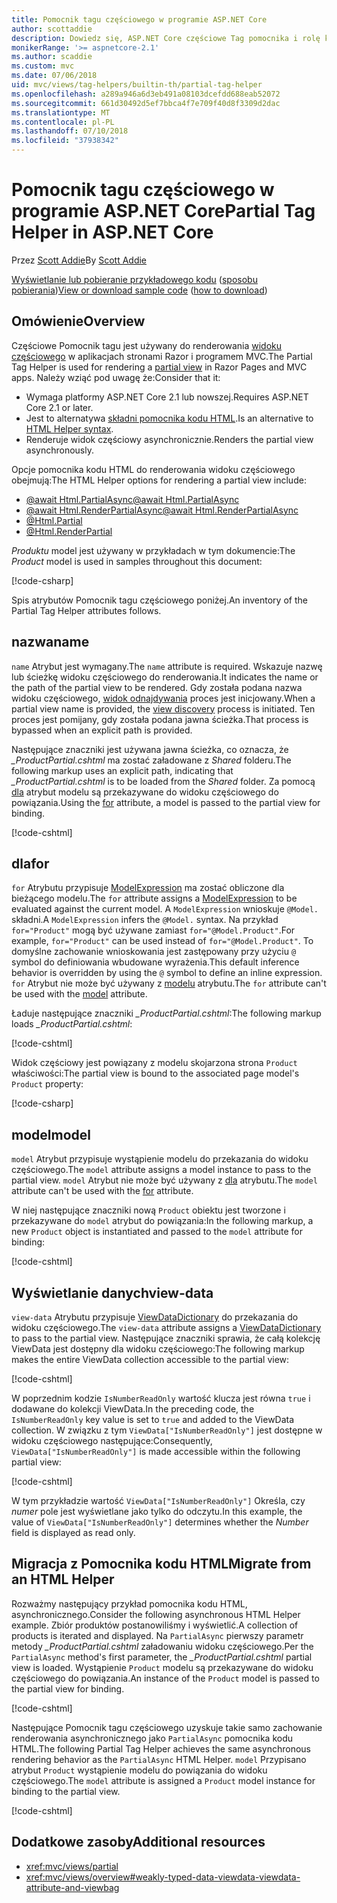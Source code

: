 ```yaml
---
title: Pomocnik tagu częściowego w programie ASP.NET Core
author: scottaddie
description: Dowiedz się, ASP.NET Core częściowe Tag pomocnika i rolę każdego z jego atrybuty odtwarzania w renderowania widoku częściowego.
monikerRange: '>= aspnetcore-2.1'
ms.author: scaddie
ms.custom: mvc
ms.date: 07/06/2018
uid: mvc/views/tag-helpers/builtin-th/partial-tag-helper
ms.openlocfilehash: a289a946a6d3eb491a08103dcefdd688eab52072
ms.sourcegitcommit: 661d30492d5ef7bbca4f7e709f40d8f3309d2dac
ms.translationtype: MT
ms.contentlocale: pl-PL
ms.lasthandoff: 07/10/2018
ms.locfileid: "37938342"
---
```

# <a name="partial-tag-helper-in-aspnet-core"></a><span data-ttu-id="25700-103">Pomocnik tagu częściowego w programie ASP.NET Core</span><span class="sxs-lookup"><span data-stu-id="25700-103">Partial Tag Helper in ASP.NET Core</span></span>

<span data-ttu-id="25700-104">Przez [Scott Addie](https://github.com/scottaddie)</span><span class="sxs-lookup"><span data-stu-id="25700-104">By [Scott Addie](https://github.com/scottaddie)</span></span>

<span data-ttu-id="25700-105">[Wyświetlanie lub pobieranie przykładowego kodu](https://github.com/aspnet/Docs/tree/master/aspnetcore/mvc/views/tag-helpers/built-in/samples) ([sposobu pobierania](xref:tutorials/index#how-to-download-a-sample))</span><span class="sxs-lookup"><span data-stu-id="25700-105">[View or download sample code](https://github.com/aspnet/Docs/tree/master/aspnetcore/mvc/views/tag-helpers/built-in/samples) ([how to download](xref:tutorials/index#how-to-download-a-sample))</span></span>

## <a name="overview"></a><span data-ttu-id="25700-106">Omówienie</span><span class="sxs-lookup"><span data-stu-id="25700-106">Overview</span></span>

<span data-ttu-id="25700-107">Częściowe Pomocnik tagu jest używany do renderowania [widoku częściowego](xref:mvc/views/partial) w aplikacjach stronami Razor i programem MVC.</span><span class="sxs-lookup"><span data-stu-id="25700-107">The Partial Tag Helper is used for rendering a [partial view](xref:mvc/views/partial) in Razor Pages and MVC apps.</span></span> <span data-ttu-id="25700-108">Należy wziąć pod uwagę że:</span><span class="sxs-lookup"><span data-stu-id="25700-108">Consider that it:</span></span>

* <span data-ttu-id="25700-109">Wymaga platformy ASP.NET Core 2.1 lub nowszej.</span><span class="sxs-lookup"><span data-stu-id="25700-109">Requires ASP.NET Core 2.1 or later.</span></span>
* <span data-ttu-id="25700-110">Jest to alternatywa [składni pomocnika kodu HTML](xref:mvc/views/partial#reference-a-partial-view).</span><span class="sxs-lookup"><span data-stu-id="25700-110">Is an alternative to [HTML Helper syntax](xref:mvc/views/partial#reference-a-partial-view).</span></span>
* <span data-ttu-id="25700-111">Renderuje widok częściowy asynchronicznie.</span><span class="sxs-lookup"><span data-stu-id="25700-111">Renders the partial view asynchronously.</span></span>

<span data-ttu-id="25700-112">Opcje pomocnika kodu HTML do renderowania widoku częściowego obejmują:</span><span class="sxs-lookup"><span data-stu-id="25700-112">The HTML Helper options for rendering a partial view include:</span></span>

* [<span data-ttu-id="25700-113">@await Html.PartialAsync</span><span class="sxs-lookup"><span data-stu-id="25700-113">@await Html.PartialAsync</span></span>](/dotnet/api/microsoft.aspnetcore.mvc.rendering.htmlhelperpartialextensions.partialasync)
* [<span data-ttu-id="25700-114">@await Html.RenderPartialAsync</span><span class="sxs-lookup"><span data-stu-id="25700-114">@await Html.RenderPartialAsync</span></span>](/dotnet/api/microsoft.aspnetcore.mvc.rendering.htmlhelperpartialextensions.renderpartialasync)
* [@Html.Partial](/dotnet/api/microsoft.aspnetcore.mvc.rendering.htmlhelperpartialextensions.partial)
* [@Html.RenderPartial](/dotnet/api/microsoft.aspnetcore.mvc.rendering.htmlhelperpartialextensions.renderpartial)

<span data-ttu-id="25700-115">*Produktu* model jest używany w przykładach w tym dokumencie:</span><span class="sxs-lookup"><span data-stu-id="25700-115">The *Product* model is used in samples throughout this document:</span></span>

[!code-csharp[](samples/TagHelpersBuiltIn/Models/Product.cs)]

<span data-ttu-id="25700-116">Spis atrybutów Pomocnik tagu częściowego poniżej.</span><span class="sxs-lookup"><span data-stu-id="25700-116">An inventory of the Partial Tag Helper attributes follows.</span></span>

## <a name="name"></a><span data-ttu-id="25700-117">nazwa</span><span class="sxs-lookup"><span data-stu-id="25700-117">name</span></span>

<span data-ttu-id="25700-118">`name` Atrybut jest wymagany.</span><span class="sxs-lookup"><span data-stu-id="25700-118">The `name` attribute is required.</span></span> <span data-ttu-id="25700-119">Wskazuje nazwę lub ścieżkę widoku częściowego do renderowania.</span><span class="sxs-lookup"><span data-stu-id="25700-119">It indicates the name or the path of the partial view to be rendered.</span></span> <span data-ttu-id="25700-120">Gdy została podana nazwa widoku częściowego, [widok odnajdywania](xref:mvc/views/overview#view-discovery) proces jest inicjowany.</span><span class="sxs-lookup"><span data-stu-id="25700-120">When a partial view name is provided, the [view discovery](xref:mvc/views/overview#view-discovery) process is initiated.</span></span> <span data-ttu-id="25700-121">Ten proces jest pomijany, gdy została podana jawna ścieżka.</span><span class="sxs-lookup"><span data-stu-id="25700-121">That process is bypassed when an explicit path is provided.</span></span>

<span data-ttu-id="25700-122">Następujące znaczniki jest używana jawna ścieżka, co oznacza, że *_ProductPartial.cshtml* ma zostać załadowane z *Shared* folderu.</span><span class="sxs-lookup"><span data-stu-id="25700-122">The following markup uses an explicit path, indicating that *_ProductPartial.cshtml* is to be loaded from the *Shared* folder.</span></span> <span data-ttu-id="25700-123">Za pomocą [dla](#for) atrybut modelu są przekazywane do widoku częściowego do powiązania.</span><span class="sxs-lookup"><span data-stu-id="25700-123">Using the [for](#for) attribute, a model is passed to the partial view for binding.</span></span>

[!code-cshtml[](samples/TagHelpersBuiltIn/Pages/Product.cshtml?name=snippet_Name)]

## <a name="for"></a><span data-ttu-id="25700-124">dla</span><span class="sxs-lookup"><span data-stu-id="25700-124">for</span></span>

<span data-ttu-id="25700-125">`for` Atrybutu przypisuje [ModelExpression](/dotnet/api/microsoft.aspnetcore.mvc.viewfeatures.modelexpression) ma zostać obliczone dla bieżącego modelu.</span><span class="sxs-lookup"><span data-stu-id="25700-125">The `for` attribute assigns a [ModelExpression](/dotnet/api/microsoft.aspnetcore.mvc.viewfeatures.modelexpression) to be evaluated against the current model.</span></span> <span data-ttu-id="25700-126">A `ModelExpression` wnioskuje `@Model.` składni.</span><span class="sxs-lookup"><span data-stu-id="25700-126">A `ModelExpression` infers the `@Model.` syntax.</span></span> <span data-ttu-id="25700-127">Na przykład `for="Product"` mogą być używane zamiast `for="@Model.Product"`.</span><span class="sxs-lookup"><span data-stu-id="25700-127">For example, `for="Product"` can be used instead of `for="@Model.Product"`.</span></span> <span data-ttu-id="25700-128">To domyślne zachowanie wnioskowania jest zastępowany przy użyciu `@` symbol do definiowania wbudowane wyrażenia.</span><span class="sxs-lookup"><span data-stu-id="25700-128">This default inference behavior is overridden by using the `@` symbol to define an inline expression.</span></span> <span data-ttu-id="25700-129">`for` Atrybut nie może być używany z [modelu](#model) atrybutu.</span><span class="sxs-lookup"><span data-stu-id="25700-129">The `for` attribute can't be used with the [model](#model) attribute.</span></span>

<span data-ttu-id="25700-130">Ładuje następujące znaczniki *_ProductPartial.cshtml*:</span><span class="sxs-lookup"><span data-stu-id="25700-130">The following markup loads *_ProductPartial.cshtml*:</span></span>

[!code-cshtml[](samples/TagHelpersBuiltIn/Pages/Product.cshtml?name=snippet_For)]

<span data-ttu-id="25700-131">Widok częściowy jest powiązany z modelu skojarzona strona `Product` właściwości:</span><span class="sxs-lookup"><span data-stu-id="25700-131">The partial view is bound to the associated page model's `Product` property:</span></span>

[!code-csharp[](samples/TagHelpersBuiltIn/Pages/Product.cshtml.cs?highlight=8)]

## <a name="model"></a><span data-ttu-id="25700-132">model</span><span class="sxs-lookup"><span data-stu-id="25700-132">model</span></span>

<span data-ttu-id="25700-133">`model` Atrybut przypisuje wystąpienie modelu do przekazania do widoku częściowego.</span><span class="sxs-lookup"><span data-stu-id="25700-133">The `model` attribute assigns a model instance to pass to the partial view.</span></span> <span data-ttu-id="25700-134">`model` Atrybut nie może być używany z [dla](#for) atrybutu.</span><span class="sxs-lookup"><span data-stu-id="25700-134">The `model` attribute can't be used with the [for](#for) attribute.</span></span>

<span data-ttu-id="25700-135">W niej następujące znaczniki nową `Product` obiektu jest tworzone i przekazywane do `model` atrybut do powiązania:</span><span class="sxs-lookup"><span data-stu-id="25700-135">In the following markup, a new `Product` object is instantiated and passed to the `model` attribute for binding:</span></span>

[!code-cshtml[](samples/TagHelpersBuiltIn/Pages/Product.cshtml?name=snippet_Model)]

## <a name="view-data"></a><span data-ttu-id="25700-136">Wyświetlanie danych</span><span class="sxs-lookup"><span data-stu-id="25700-136">view-data</span></span>

<span data-ttu-id="25700-137">`view-data` Atrybutu przypisuje [ViewDataDictionary](/dotnet/api/microsoft.aspnetcore.mvc.viewfeatures.viewdatadictionary) do przekazania do widoku częściowego.</span><span class="sxs-lookup"><span data-stu-id="25700-137">The `view-data` attribute assigns a [ViewDataDictionary](/dotnet/api/microsoft.aspnetcore.mvc.viewfeatures.viewdatadictionary) to pass to the partial view.</span></span> <span data-ttu-id="25700-138">Następujące znaczniki sprawia, że całą kolekcję ViewData jest dostępny dla widoku częściowego:</span><span class="sxs-lookup"><span data-stu-id="25700-138">The following markup makes the entire ViewData collection accessible to the partial view:</span></span>

[!code-cshtml[](samples/TagHelpersBuiltIn/Pages/Product.cshtml?name=snippet_ViewData&highlight=5-)]

<span data-ttu-id="25700-139">W poprzednim kodzie `IsNumberReadOnly` wartość klucza jest równa `true` i dodawane do kolekcji ViewData.</span><span class="sxs-lookup"><span data-stu-id="25700-139">In the preceding code, the `IsNumberReadOnly` key value is set to `true` and added to the ViewData collection.</span></span> <span data-ttu-id="25700-140">W związku z tym `ViewData["IsNumberReadOnly"]` jest dostępne w widoku częściowego następujące:</span><span class="sxs-lookup"><span data-stu-id="25700-140">Consequently, `ViewData["IsNumberReadOnly"]` is made accessible within the following partial view:</span></span>

[!code-cshtml[](samples/TagHelpersBuiltIn/Pages/Shared/_ProductViewDataPartial.cshtml?highlight=5)]

<span data-ttu-id="25700-141">W tym przykładzie wartość `ViewData["IsNumberReadOnly"]` Określa, czy *numer* pole jest wyświetlane jako tylko do odczytu.</span><span class="sxs-lookup"><span data-stu-id="25700-141">In this example, the value of `ViewData["IsNumberReadOnly"]` determines whether the *Number* field is displayed as read only.</span></span>

## <a name="migrate-from-an-html-helper"></a><span data-ttu-id="25700-142">Migracja z Pomocnika kodu HTML</span><span class="sxs-lookup"><span data-stu-id="25700-142">Migrate from an HTML Helper</span></span>

<span data-ttu-id="25700-143">Rozważmy następujący przykład pomocnika kodu HTML, asynchronicznego.</span><span class="sxs-lookup"><span data-stu-id="25700-143">Consider the following asynchronous HTML Helper example.</span></span> <span data-ttu-id="25700-144">Zbiór produktów postanowiliśmy i wyświetlić.</span><span class="sxs-lookup"><span data-stu-id="25700-144">A collection of products is iterated and displayed.</span></span> <span data-ttu-id="25700-145">Na `PartialAsync` pierwszy parametr metody *_ProductPartial.cshtml* załadowaniu widoku częściowego.</span><span class="sxs-lookup"><span data-stu-id="25700-145">Per the `PartialAsync` method's first parameter, the *_ProductPartial.cshtml* partial view is loaded.</span></span> <span data-ttu-id="25700-146">Wystąpienie `Product` modelu są przekazywane do widoku częściowego do powiązania.</span><span class="sxs-lookup"><span data-stu-id="25700-146">An instance of the `Product` model is passed to the partial view for binding.</span></span>

[!code-cshtml[](samples/TagHelpersBuiltIn/Pages/Products.cshtml?name=snippet_HtmlHelper&highlight=3)]

<span data-ttu-id="25700-147">Następujące Pomocnik tagu częściowego uzyskuje takie samo zachowanie renderowania asynchronicznego jako `PartialAsync` pomocnika kodu HTML.</span><span class="sxs-lookup"><span data-stu-id="25700-147">The following Partial Tag Helper achieves the same asynchronous rendering behavior as the `PartialAsync` HTML Helper.</span></span> <span data-ttu-id="25700-148">`model` Przypisano atrybut `Product` wystąpienie modelu do powiązania do widoku częściowego.</span><span class="sxs-lookup"><span data-stu-id="25700-148">The `model` attribute is assigned a `Product` model instance for binding to the partial view.</span></span>

[!code-cshtml[](samples/TagHelpersBuiltIn/Pages/Products.cshtml?name=snippet_TagHelper&highlight=3)]

## <a name="additional-resources"></a><span data-ttu-id="25700-149">Dodatkowe zasoby</span><span class="sxs-lookup"><span data-stu-id="25700-149">Additional resources</span></span>

* <xref:mvc/views/partial>
* <xref:mvc/views/overview#weakly-typed-data-viewdata-viewdata-attribute-and-viewbag>
